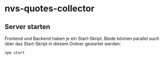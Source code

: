 # nvs-quotes-collector

## Server starten

Frontend und Backend haben je ein Start-Skript.
Beide können parallel auch über das Start-Skript in diesem Ordner
gestartet werden:

```sh
npm start
```
